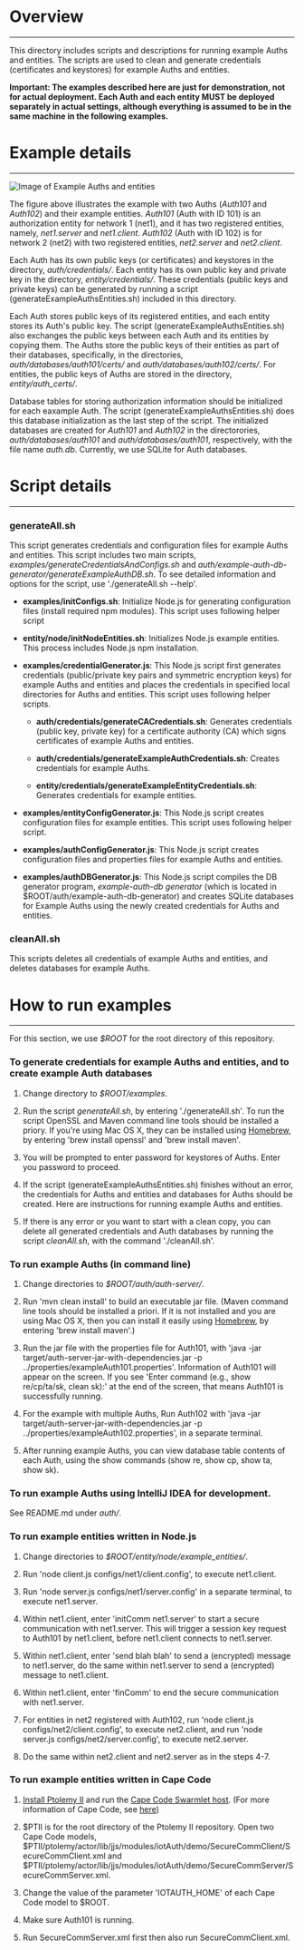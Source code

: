 # Overview
---
This directory includes scripts and descriptions for running example Auths and entities.
The scripts are used to clean and generate credentials (certificates and keystores) for example Auths and entities.

**Important: The examples described here are just for demonstration, not for actual deployment. Each Auth and each entity MUST be deployed separately in actual settings, although everything is assumed to be in the same machine in the following examples.**

# Example details
---
![Image of Example Auths and entities](https://raw.githubusercontent.com/iotauth/iotauth/master/examples/figures/example_description.png)

The figure above illustrates the example with two Auths (*Auth101* and *Auth102*) and their example entities. *Auth101* (Auth with ID 101) is an authorization entity for network 1 (net1), and it has two registered entities, namely, *net1.server* and *net1.client*. *Auth102* (Auth with ID 102) is for network 2 (net2) with two registered entities, *net2.server* and *net2.client*.

Each Auth has its own public keys (or certificates) and keystores in the directory, *auth/credentials/*. Each entity has its own public key and private key in the directory, *entity/credentials/*. These credentials (public keys and private keys) can be generated by running a script (generateExampleAuthsEntities.sh) included in this directory. 

Each Auth stores public keys of its registered entities, and each entity stores its Auth's public key. The script (generateExampleAuthsEntities.sh) also exchanges the public keys between each Auth and its entities by copying them. The Auths store the public keys of their entities as part of their databases, specifically, in the directories, *auth/databases/auth101/certs/* and *auth/databases/auth102/certs/*. For entities, the public keys of Auths are stored in the directory, *entity/auth_certs/*.

Database tables for storing authorization information should be initialized for each eaxample Auth. The script (generateExampleAuthsEntities.sh) does this database initialization as the last step of the script. The initialized databases are created for *Auth101* and *Auth102* in the directorories, *auth/databases/auth101* and *auth/databases/auth101*, respectively, with the file name *auth.db*. Currently, we use SQLite for Auth databases.

# Script details
---
### generateAll.sh

This script generates credentials and configuration files for example Auths and entities. This script includes two main scripts, *examples/generateCredentialsAndConfigs.sh* and *auth/example-auth-db-generator/generateExampleAuthDB.sh*. To see detailed information and options for the script, use './generateAll.sh --help'.

- **examples/initConfigs.sh**: Initialize Node.js for generating configuration files (install required npm modules). This script uses following helper script
- **entity/node/initNodeEntities.sh**: Initializes Node.js example entities. This process includes Node.js npm installation.
  
- **examples/credentialGenerator.js**: This Node.js script first generates credentials (public/private key pairs and symmetric encryption keys) for example Auths and entities and places the credentials in specified local directories for Auths and entities. This script uses following helper scripts.

  - **auth/credentials/generateCACredentials.sh**: Generates credentials (public key, private key) for a certificate authority (CA) which signs certificates of example Auths and entities.

  - **auth/credentials/generateExampleAuthCredentials.sh**: Creates credentials for example Auths.

  - **entity/credentials/generateExampleEntityCredentials.sh**: Generates credentials for example entities.
  
- **examples/entityConfigGenerator.js**: This Node.js script creates configuration files for example entities. This script uses following helper script.
   
- **examples/authConfigGenerator.js**: This Node.js script creates configuration files and properties files for example Auths and entities.

- **examples/authDBGenerator.js**: This Node.js script compiles the DB generator program, *example-auth-db generator* (which is located in $ROOT/auth/example-auth-db-generator) and creates SQLite databases for Example Auths using the newly created credentials for Auths and entities.

### cleanAll.sh

This scripts deletes all credentials of example Auths and entities, and deletes databases for example Auths.

# How to run examples
---

For this section, we use *$ROOT* for the root directory of this repository.

### To generate credentials for example Auths and entities, and to create example Auth databases

1. Change directory to *$ROOT/examples*.

2. Run the script *generateAll.sh*, by entering './generateAll.sh'. To run the script OpenSSL and Maven command line tools should be installed a priory. If you're using Mac OS X, they can be installed using [Homebrew](http://brew.sh/), by entering 'brew install openssl' and 'brew install maven'.

3. You will be prompted to enter password for keystores of Auths. Enter you password to proceed.

4. If the script (generateExampleAuthsEntities.sh) finishes without an error, the credentials for Auths and entities and databases for Auths should be created. Here are instructions for running example Auths and entities.

5. If there is any error or you want to start with a clean copy, you can delete all generated credentials and Auth databases by running the script *cleanAll.sh*, with the command './cleanAll.sh'.

### To run example Auths (in command line)

1. Change directories to *$ROOT/auth/auth-server/*.

2. Run 'mvn clean install' to build an executable jar file. (Maven command line tools should be installed a priori. If it is not installed and you are using Mac OS X, then you can install it easily using [Homebrew](http://brew.sh/), by entering 'brew install maven'.)

3. Run the jar file with the properties file for Auth101, with 'java -jar target/auth-server-jar-with-dependencies.jar -p ../properties/exampleAuth101.properties'. Information of Auth101 will appear on the screen. If you see 'Enter command (e.g., show re/cp/ta/sk, clean sk):' at the end of the screen, that means Auth101 is successfully running.

4. For the example with multiple Auths, Run Auth102 with 'java -jar target/auth-server-jar-with-dependencies.jar -p ../properties/exampleAuth102.properties', in a separate terminal.

5. After running example Auths, you can view database table contents of each Auth, using the show commands (show re, show cp, show ta, show sk).

### To run example Auths using IntelliJ IDEA for development.

See README.md under *auth/*.

### To run example entities written in Node.js

1. Change directories to *$ROOT/entity/node/example_entities/*.

2. Run 'node client.js configs/net1/client.config', to execute net1.client.

3. Run 'node server.js configs/net1/server.config' in a separate terminal, to execute net1.server.

4. Within net1.client, enter 'initComm net1.server' to start a secure communication with net1.server. This will trigger a session key request to Auth101 by net1.client, before net1.client connects to net1.server.

5. Within net1.client, enter 'send blah blah' to send a (encrypted) message to net1.server, do the same within net1.server to send a (encrypted) message to net1.client.

6. Within net1.client, enter 'finComm' to end the secure communication with net1.server.

7. For entities in net2 registered with Auth102, run 'node client.js configs/net2/client.config', to execute net2.client, and run 'node server.js configs/net2/server.config', to execute net2.server.

8. Do the same within net2.client and net2.server as in the steps 4-7.

### To run example entities written in Cape Code

1. [Install Ptolemy II](https://chess.eecs.berkeley.edu/ptexternal/) and run the [Cape Code Swarmlet host](https://www.terraswarm.org/accessors/hosts/ptolemy/index.html). (For more information of Cape Code, see [here](https://chess.eecs.berkeley.edu/capecode/))

2. $PTII is for the root directory of the Ptolemy II repository. Open two Cape Code models, $PTII/ptolemy/actor/lib/jjs/modules/iotAuth/demo/SecureCommClient/SecureCommClient.xml and $PTII/ptolemy/actor/lib/jjs/modules/iotAuth/demo/SecureCommServer/SecureCommServer.xml.

3. Change the value of the parameter 'IOTAUTH_HOME' of each Cape Code model to $ROOT.

4. Make sure Auth101 is running.

5. Run SecureCommServer.xml first then also run SecureCommClient.xml.

